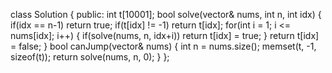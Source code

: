 class Solution {
public:
int t[10001];
bool solve(vector<int>& nums, int n, int idx) {
if(idx == n-1)
return true;
if(t[idx] != -1)
return t[idx];
for(int i = 1; i <= nums[idx]; i++) {
if(solve(nums, n, idx+i))
return t[idx] = true;
}
return t[idx] = false;
}
bool canJump(vector<int>& nums) {
int n = nums.size();
memset(t, -1, sizeof(t));
return solve(nums, n, 0);
}
};
​